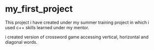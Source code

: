 # my_first_project
This project i have created under my summer training project in which i used  c++ skills learned under my mentor.

i created version of crossword game accessing vertical, horizontal and diagonal words. 
